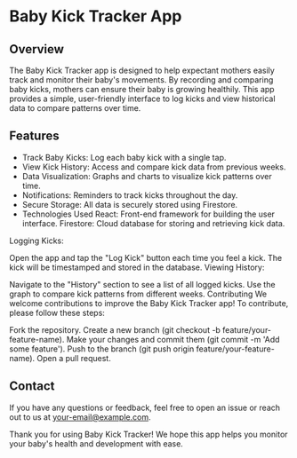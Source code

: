 # Baby Kick Tracker App
## Overview
The Baby Kick Tracker app is designed to help expectant mothers easily track and monitor their baby's movements. By recording and comparing baby kicks, mothers can ensure their baby is growing healthily. This app provides a simple, user-friendly interface to log kicks and view historical data to compare patterns over time.

## Features
- Track Baby Kicks: Log each baby kick with a single tap.
- View Kick History: Access and compare kick data from previous weeks.
- Data Visualization: Graphs and charts to visualize kick patterns over time.
- Notifications: Reminders to track kicks throughout the day.
- Secure Storage: All data is securely stored using Firestore.
- Technologies Used
  React: Front-end framework for building the user interface.
  Firestore: Cloud database for storing and retrieving kick data.

Logging Kicks:

Open the app and tap the "Log Kick" button each time you feel a kick.
The kick will be timestamped and stored in the database.
Viewing History:

Navigate to the "History" section to see a list of all logged kicks.
Use the graph to compare kick patterns from different weeks.
Contributing
We welcome contributions to improve the Baby Kick Tracker app! To contribute, please follow these steps:

Fork the repository.
Create a new branch (git checkout -b feature/your-feature-name).
Make your changes and commit them (git commit -m 'Add some feature').
Push to the branch (git push origin feature/your-feature-name).
Open a pull request.

## Contact
If you have any questions or feedback, feel free to open an issue or reach out to us at your-email@example.com.

Thank you for using Baby Kick Tracker! We hope this app helps you monitor your baby's health and development with ease.
